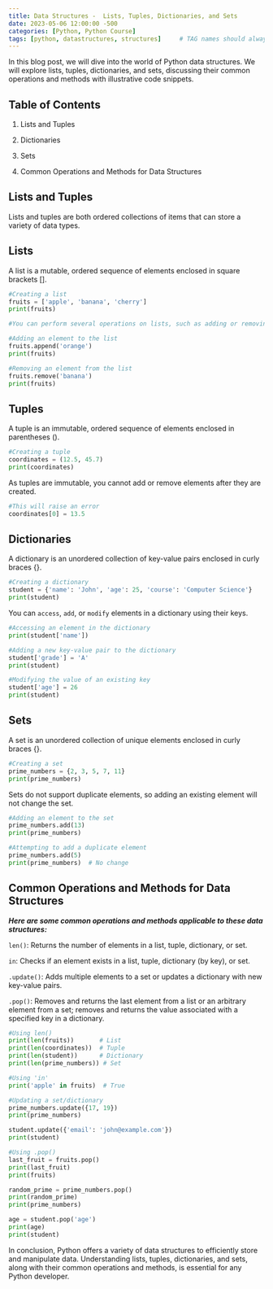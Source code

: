 ```yaml
---
title: Data Structures -  Lists, Tuples, Dictionaries, and Sets
date: 2023-05-06 12:00:00 -500
categories: [Python, Python Course]
tags: [python, datastructures, structures]     # TAG names should always be lowercase
---
```


In this blog post, we will dive into the world of Python data structures. We will explore lists, tuples, dictionaries, and sets, discussing their common operations and methods with illustrative code snippets.

## Table of Contents

1. Lists and Tuples

2. Dictionaries

3. Sets

4. Common Operations and Methods for Data Structures

## Lists and Tuples

Lists and tuples are both ordered collections of items that can store a variety of data types.

## Lists

A list is a mutable, ordered sequence of elements enclosed in square brackets [].
```python
#Creating a list
fruits = ['apple', 'banana', 'cherry']
print(fruits)

#You can perform several operations on lists, such as adding or removing elements.

#Adding an element to the list
fruits.append('orange')
print(fruits)

#Removing an element from the list
fruits.remove('banana')
print(fruits)
```
## Tuples

A tuple is an immutable, ordered sequence of elements enclosed in parentheses ().
```python
#Creating a tuple
coordinates = (12.5, 45.7)
print(coordinates)
```
As tuples are immutable, you cannot add or remove elements after they are created.
```python
#This will raise an error
coordinates[0] = 13.5
```
## Dictionaries

A dictionary is an unordered collection of key-value pairs enclosed in curly braces {}.
```python
#Creating a dictionary
student = {'name': 'John', 'age': 25, 'course': 'Computer Science'}
print(student)
```
You can `access`, `add`, or `modify` elements in a dictionary using their keys.
```python
#Accessing an element in the dictionary
print(student['name'])

#Adding a new key-value pair to the dictionary
student['grade'] = 'A'
print(student)

#Modifying the value of an existing key
student['age'] = 26
print(student)
```
## Sets

A set is an unordered collection of unique elements enclosed in curly braces {}.
```python
#Creating a set
prime_numbers = {2, 3, 5, 7, 11}
print(prime_numbers)
```
Sets do not support duplicate elements, so adding an existing element will not change the set.
```python
#Adding an element to the set
prime_numbers.add(13)
print(prime_numbers)

#Attempting to add a duplicate element
prime_numbers.add(5)
print(prime_numbers)  # No change
```
## Common Operations and Methods for Data Structures

***Here are some common operations and methods applicable to these data structures:***

`len()`: Returns the number of elements in a list, tuple, dictionary, or set.

`in`: Checks if an element exists in a list, tuple, dictionary (by key), or set.

`.update()`: Adds multiple elements to a set or updates a dictionary with new key-value pairs.

`.pop()`: Removes and returns the last element from a list or an arbitrary element from a set; removes and returns the value associated with a specified key in a dictionary.
```python
#Using len()
print(len(fruits))       # List
print(len(coordinates))  # Tuple
print(len(student))      # Dictionary
print(len(prime_numbers)) # Set

#Using 'in'
print('apple' in fruits)  # True

#Updating a set/dictionary
prime_numbers.update({17, 19})
print(prime_numbers)

student.update({'email': 'john@example.com'})
print(student)

#Using .pop()
last_fruit = fruits.pop()
print(last_fruit)
print(fruits)

random_prime = prime_numbers.pop()
print(random_prime)
print(prime_numbers)

age = student.pop('age')
print(age)
print(student)
```
In conclusion, Python offers a variety of data structures to efficiently store and manipulate data. Understanding lists, tuples, dictionaries, and sets, along with their common operations and methods, is essential for any Python developer.